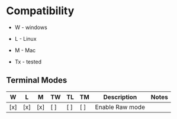 # Compatibility
* W - windows 
* L - Linux 
* M - Mac

* Tx - tested

## Terminal Modes
| W  | L  | M  | TW | TL | TM | Description     | Notes                  |
|----|----|----|----|----|----|-----------------|------------------------|
|[x] |[x] |[x] |[ ] |[ ] |[ ] | Enable Raw mode |                        |
